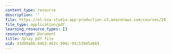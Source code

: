 ```yaml
---
content_type: resource
description: ''
file: https://ol-ocw-studio-app-production.s3.amazonaws.com/courses/20-219-becoming-the-next-bill-nye-writing-and-hosting-the-educational-show-january-iap-2015/33d99a8b84b3463c906c91c53945e665_rCG6r6gotZQ.pdf
file_type: application/pdf
learning_resource_types: []
resourcetype: Document
title: 3play pdf file
uid: 33d99a8b-84b3-463c-906c-91c53945e665
---
```


